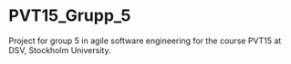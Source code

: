 # PVT15_Grupp_5
Project for group 5 in agile software engineering for the course PVT15 at DSV, Stockholm University.
